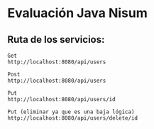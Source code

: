 # Evaluación Java Nisum

## Ruta de los servicios:

```
Get
http://localhost:8080/api/users

Post
http://localhost:8080/api/users

Put
http://localhost:8080/api/users/id

Put (eliminar ya que es una baja lógica)
http://localhost:8080/api/users/delete/id
```